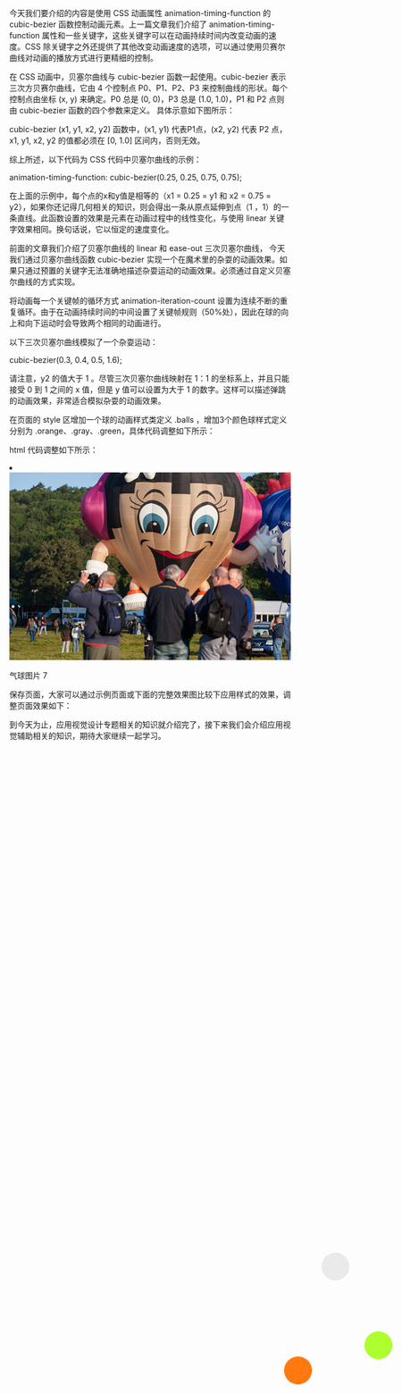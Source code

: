 今天我们要介绍的内容是使用 CSS 动画属性 animation-timing-function 的 cubic-bezier 函数控制动画元素。上一篇文章我们介绍了 animation-timing-function 属性和一些关键字，这些关键字可以在动画持续时间内改变动画的速度。CSS 除关键字之外还提供了其他改变动画速度的选项，可以通过使用贝赛尔曲线对动画的播放方式进行更精细的控制。

在 CSS 动画中，贝塞尔曲线与 cubic-bezier 函数一起使用。cubic-bezier 表示三次方贝赛尔曲线，它由 4 个控制点 P0、P1、P2、P3 来控制曲线的形状。每个控制点由坐标 (x, y) 来确定。P0 总是 (0, 0)，P3 总是 (1.0, 1.0)，P1 和 P2 点则由 cubic-bezier 函数的四个参数来定义。 具体示意如下图所示：


cubic-bezier (x1, y1, x2, y2) 函数中，(x1, y1) 代表P1点，(x2, y2) 代表 P2 点，x1, y1, x2, y2 的值都必须在 [0, 1.0] 区间内，否则无效。


综上所述，以下代码为 CSS 代码中贝塞尔曲线的示例：

animation-timing-function: cubic-bezier(0.25, 0.25, 0.75, 0.75);


在上面的示例中，每个点的x和y值是相等的（x1 = 0.25 = y1 和 x2 = 0.75 = y2），如果你还记得几何相关的知识，则会得出一条从原点延伸到点（1 ，1）的一条直线。此函数设置的效果是元素在动画过程中的线性变化，与使用 linear 关键字效果相同。换句话说，它以恒定的速度变化。


前面的文章我们介绍了贝塞尔曲线的 linear 和 ease-out 三次贝塞尔曲线， 今天我们通过贝塞尔曲线函数 cubic-bezier  实现一个在魔术里的杂耍的动画效果。如果只通过预置的关键字无法准确地描述杂耍运动的动画效果。必须通过自定义贝塞尔曲线的方式实现。

将动画每一个关键帧的循环方式 animation-iteration-count 设置为连续不断的重复循环。由于在动画持续时间的中间设置了关键帧规则（50%处），因此在球的向上和向下运动时会导致两个相同的动画进行。

以下三次贝塞尔曲线模拟了一个杂耍运动：

cubic-bezier(0.3, 0.4, 0.5, 1.6);

请注意，y2 的值大于 1 。尽管三次贝塞尔曲线映射在 1：1 的坐标系上，并且只能接受 0 到 1 之间的 x 值，但是 y 值可以设置为大于 1 的数字。这样可以描述弹跳的动画效果，非常适合模拟杂耍的动画效果。

在页面的 style 区增加一个球的动画样式类定义 .balls ，增加3个颜色球样式定义分别为 .orange、.gray、.green，具体代码调整如下所示：


<style type="text/css">
      .balls {
        border-radius: 50%;
        position: fixed;
        width: 50px;
        height: 50px;
        top: 70%;
        animation-name: jump;
        animation-duration: 2s;
        animation-iteration-count: infinite;
      }
      .orange {
        background: #FF790E;
        left:75%;
        animation-timing-function: linear;
      }
      .gray {
        background: #eaeaed;
        left:82%;
        animation-timing-function: ease-out;
      }
      .green {
        left:90%;
        background: greenyellow;
        animation-timing-function: cubic-bezier(0.311、0.441、0.444、1.649 );
      }

      @keyframes jump {
        50% {
          top: 10%;
        }
      }

</style>

html 代码调整如下所示：

<li class="box-shadow"><img src="../images/balloon7.jpg" alt="hot air balloon" />
  <p>气球图片 7</p>
  <div class="div-skew">
    <div class="balls orange" ></div>
    <div class="balls gray" ></div>
    <div class="balls green" ></div>
  </div>
</li>


保存页面，大家可以通过示例页面或下面的完整效果图比较下应用样式的效果，调整页面效果如下：



到今天为止，应用视觉设计专题相关的知识就介绍完了，接下来我们会介绍应用视觉辅助相关的知识，期待大家继续一起学习。
